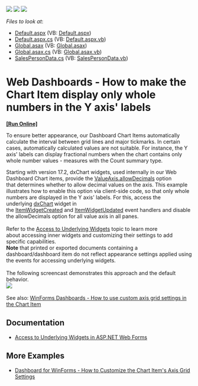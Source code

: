 <!-- default badges list -->
![](https://img.shields.io/endpoint?url=https://codecentral.devexpress.com/api/v1/VersionRange/128580496/17.2.3%2B)
[![](https://img.shields.io/badge/Open_in_DevExpress_Support_Center-FF7200?style=flat-square&logo=DevExpress&logoColor=white)](https://supportcenter.devexpress.com/ticket/details/T607149)
[![](https://img.shields.io/badge/📖_How_to_use_DevExpress_Examples-e9f6fc?style=flat-square)](https://docs.devexpress.com/GeneralInformation/403183)
<!-- default badges end -->
<!-- default file list -->
*Files to look at*:

* [Default.aspx](./CS/ScaleIntegerSpacing/Default.aspx) (VB: [Default.aspx](./VB/ScaleIntegerSpacing/Default.aspx))
* [Default.aspx.cs](./CS/ScaleIntegerSpacing/Default.aspx.cs) (VB: [Default.aspx.vb](./VB/ScaleIntegerSpacing/Default.aspx.vb))
* [Global.asax](./CS/ScaleIntegerSpacing/Global.asax) (VB: [Global.asax](./VB/ScaleIntegerSpacing/Global.asax))
* [Global.asax.cs](./CS/ScaleIntegerSpacing/Global.asax.cs) (VB: [Global.asax.vb](./VB/ScaleIntegerSpacing/Global.asax.vb))
* [SalesPersonData.cs](./CS/ScaleIntegerSpacing/SalesPersonData.cs) (VB: [SalesPersonData.vb](./VB/ScaleIntegerSpacing/SalesPersonData.vb))
<!-- default file list end -->
# Web Dashboards - How to make the Chart Item display only whole numbers in the Y axis' labels
<!-- run online -->
**[[Run Online]](https://codecentral.devexpress.com/t607149/)**
<!-- run online end -->


<p>To ensure better appearance, our Dashboard Chart Items automatically calculate the interval between grid lines and major tickmarks. In certain cases, automatically calculated values are not suitable. For instance, the Y axis' labels can display fractional numbers when the chart contains only whole number values - measures with the Count summary type.</p>
<p>Starting with version 17.2, dxChart widgets, used internally in our Web Dashboard Chart items, provide the <a href="https://js.devexpress.com/Documentation/ApiReference/Data_Visualization_Widgets/dxChart/Configuration/valueAxis/#allowDecimals">ValueAxis.allowDecimals</a> option that determines whether to allow decimal values on the axis. This example illustrates how to enable this option via client-side code, so that only whole numbers are displayed in the Y axis' labels. For this, access the underlying <a href="https://js.devexpress.com/Documentation/15_2/ApiReference/Data_Visualization_Widgets/dxChart/">dxChart</a><strong> </strong>widget in the <a href="https://documentation.devexpress.com/Dashboard/DevExpress.DashboardWeb.Scripts.ASPxClientDashboard.ItemWidgetCreated.event">ItemWidgetCreated</a> and <a href="https://documentation.devexpress.com/Dashboard/DevExpress.DashboardWeb.Scripts.ASPxClientDashboard.ItemWidgetUpdated.event">ItemWidgetUpdated</a> event handlers and disable the allowDecimals option for all value axis in all panes.<br><br>Refer to the <a href="https://documentation.devexpress.com/Dashboard/117573/Building-the-Designer-and-Viewer-Applications/Web-Dashboard/ASP-NET-Dashboard-Control/Access-to-Underlying-Widgets">Access to Underlying Widgets</a> topic to learn more about accessing inner widgets and customizing their settings to add specific capabilities.<br><strong>Note</strong> that printed or exported documents containing a dashboard/dashboard item do not reflect appearance settings applied using the events for accessing underlying widgets.<br><br>The following screencast demonstrates this approach and the default behavior.<br><img src="https://raw.githubusercontent.com/DevExpress-Examples/web-dashboards-how-to-make-the-chart-item-display-only-whole-numbers-in-the-y-axis-labels-t607149/17.2.3+/media/abdda36f-9b47-4677-a480-f1582db55b6b.png"><br><br>See also: <a href="https://www.devexpress.com/Support/Center/p/T597206">WinForms Dashboards - How to use custom axis grid settings in the Chart Item</a></p>

## Documentation

* [Access to Underlying Widgets in ASP.NET Web Forms](https://docs.devexpress.com/Dashboard/117573/web-dashboard/aspnet-web-forms-dashboard-control/access-to-underlying-widgets)

## More Examples

* [Dashboard for WinForms - How to Customize the Chart Item's Axis Grid Settings](https://github.com/DevExpress-Examples/winforms-dashboards-how-to-use-custom-axis-grid-settings-in-the-chart-item-t597206)
